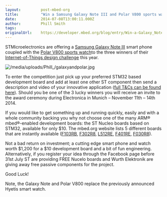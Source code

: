 ```yaml
---
layout:         post-mbed-org
title:          "Win a Samsung Galaxy Note III and Polar V800 sports watch"
date:           2014-07-08T13:00:11.000Z
author:         Phill Smith
tags:           
originalUrl:    https://developer.mbed.org/blog/entry/Win-a-Galaxy_Note_III-and-Polar-V800/
---
```


<p>STMicroelectronics are offering a <a href="http://www.samsung.com/global/microsite/galaxynote3-gear/"
  rel="nofollow">Samsung Galaxy Note III</a> smart phone coupled with the
  <a
  href="http://www.polar.com/uk-en/products/maximize_performance/running_multisport/V800"
  rel="nofollow">Polar V800 sports watch</a>to the three winners of their <a href="http://www.st.com/web/en/event/stm32contest"
    rel="nofollow">Internet-of-Things design challenge</a> this year.</p>
<p>
  <img src="https://developer.mbed.org/media/uploads/Phill_/galaxyandpolar.jpg"
  alt="/media/uploads/Phill_/galaxyandpolar.jpg" title="/media/uploads/Phill_/galaxyandpolar.jpg">
</p>
<p>To enter the competition just pick up your preferred STM32 based development
  board and add at least one other ST component then send a description and
  video of your innovative application (<a href="http://www.st.com/st-web-ui/static/active/en/resource/corporate/company/policy_statement/Terms_Conditions_ST_Contest%202014.pdf"
  rel="nofollow">full T&amp;Cs can be found here</a>). Should you be one
  of the 3 lucky winners you will receive an invite to the award ceremony
  during Electronica in Munich &#x2013; November 11th &#x2013; 14th 2014.</p>
<p>If you would like to get something up and running quickly, easily and
  with a whole community backing you why not choose one of the many ARM&#xAE;
  mbed&#xAE;-enabled development boards: the ST Nucleo boards based on STM32,
  available for only $10. The mbed.org website lists 5 different boards that
  are instantly available (<a href="https://mbed.org/platforms/ST-Nucleo-F103RB/">F103RB</a>,
  <a
  href="https://mbed.org/platforms/ST-Nucleo-F302R8/">F302R8</a>, <a href="https://mbed.org/platforms/ST-Nucleo-L152RE/">L512RE</a>,
    <a
    href="https://mbed.org/platforms/ST-Nucleo-F401RE/">F401RE</a>, <a href="https://mbed.org/platforms/ST-Nucleo-F030R8/">F030R8</a>).</p>
<p>Not a bad return on investment; a cutting edge smart phone and watch worth
  $1,200 for a $10 development board and a bit of fun engineering. Alternatively,
  if you register your idea through the Facebook page before 31st July ST
  are providing FREE Nucelo boards and Wurth Elektronik are giving away free
  passive components for the project.</p>
<p>Good Luck!</p>
<p>Note, the Galaxy Note and Polar V800 replace the previously announced
  Hyetis smart watch.</p>
